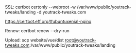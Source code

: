 SSL:
certbot certonly --webroot -w /var/www/public/youtrack-tweaks/landing -d youtrack-tweaks.com

https://certbot.eff.org/#ubuntuxenial-nginx

Renew: certbot renew --dry-run

Upload:
scp website/vue/dist root@youtrack-tweaks.com:/var/www/public/youtrack-tweaks/landing